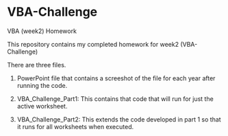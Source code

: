 # VBA-Challenge
VBA (week2) Homework

This repository contains my completed homework for week2 (VBA-Challenge)

There are three files.

1. PowerPoint file that contains a screeshot of the file for each year after running the code.

2. VBA_Challenge_Part1:  This contains that code that will run for just the active worksheet.

3. VBA_Challenge_Part2:  This extends the code developed in part 1 so that it runs for all worksheets when executed.
